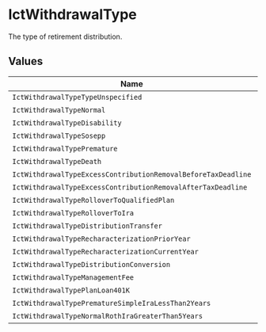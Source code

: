 # IctWithdrawalType

The type of retirement distribution.


## Values

| Name                                                          | Value                                                         |
| ------------------------------------------------------------- | ------------------------------------------------------------- |
| `IctWithdrawalTypeTypeUnspecified`                            | TYPE_UNSPECIFIED                                              |
| `IctWithdrawalTypeNormal`                                     | NORMAL                                                        |
| `IctWithdrawalTypeDisability`                                 | DISABILITY                                                    |
| `IctWithdrawalTypeSosepp`                                     | SOSEPP                                                        |
| `IctWithdrawalTypePremature`                                  | PREMATURE                                                     |
| `IctWithdrawalTypeDeath`                                      | DEATH                                                         |
| `IctWithdrawalTypeExcessContributionRemovalBeforeTaxDeadline` | EXCESS_CONTRIBUTION_REMOVAL_BEFORE_TAX_DEADLINE               |
| `IctWithdrawalTypeExcessContributionRemovalAfterTaxDeadline`  | EXCESS_CONTRIBUTION_REMOVAL_AFTER_TAX_DEADLINE                |
| `IctWithdrawalTypeRolloverToQualifiedPlan`                    | ROLLOVER_TO_QUALIFIED_PLAN                                    |
| `IctWithdrawalTypeRolloverToIra`                              | ROLLOVER_TO_IRA                                               |
| `IctWithdrawalTypeDistributionTransfer`                       | DISTRIBUTION_TRANSFER                                         |
| `IctWithdrawalTypeRecharacterizationPriorYear`                | RECHARACTERIZATION_PRIOR_YEAR                                 |
| `IctWithdrawalTypeRecharacterizationCurrentYear`              | RECHARACTERIZATION_CURRENT_YEAR                               |
| `IctWithdrawalTypeDistributionConversion`                     | DISTRIBUTION_CONVERSION                                       |
| `IctWithdrawalTypeManagementFee`                              | MANAGEMENT_FEE                                                |
| `IctWithdrawalTypePlanLoan401K`                               | PLAN_LOAN_401K                                                |
| `IctWithdrawalTypePrematureSimpleIraLessThan2Years`           | PREMATURE_SIMPLE_IRA_LESS_THAN_2_YEARS                        |
| `IctWithdrawalTypeNormalRothIraGreaterThan5Years`             | NORMAL_ROTH_IRA_GREATER_THAN_5_YEARS                          |